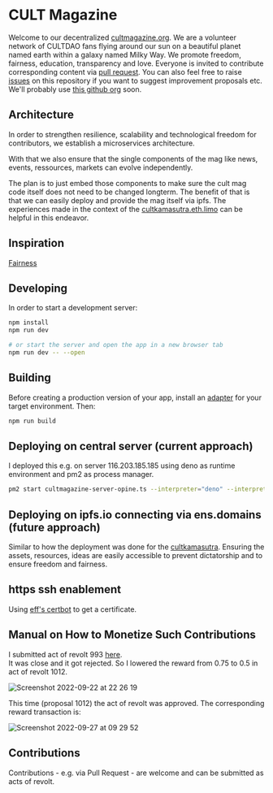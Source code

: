 # CULT Magazine

Welcome to our decentralized [cultmagazine.org](https://cultmagazine.org). We are a volunteer network of CULTDAO fans flying around our sun on a beautiful planet named earth within a galaxy named Milky Way. We promote freedom, fairness, education, transparency and love. Everyone is invited to contribute corresponding content via [pull request](https://www.youtube.com/watch?v=8lGpZkjnkt4). You can also feel free to raise [issues](https://github.com/michael-spengler/cultmagazine/issues) on this repository if you want to suggest improvement proposals etc. We'll probably use [this github org](https://github.com/orgs/cultfamily-on-github/repositories) soon.

## Architecture
In order to strengthen resilience, scalability and technological freedom for contributors, we establish a microservices architecture. 

With that we also ensure that the single components of the mag like news, events, ressources, markets can evolve independently. 

The plan is to just embed those components to make sure the cult mag code itself does not need to be changed longterm. The benefit of that is that we can easily deploy and provide the mag itself via ipfs. The experiences made in the context of the [cultkamasutra.eth.limo](https://cultkamasutra.eth.limo/) can be helpful in this endeavor. 

## Inspiration
[Fairness](https://github.com/michael-spengler/fairness)

## Developing

In order to start a development server:

```sh
npm install
npm run dev

# or start the server and open the app in a new browser tab
npm run dev -- --open
```

## Building

Before creating a production version of your app, install an [adapter](https://kit.svelte.dev/docs#adapters) for your target environment. Then:

```sh
npm run build
```

## Deploying on central server (current approach)

I deployed this e.g. on server 116.203.185.185 using deno as runtime environment and pm2 as process manager.

```sh
pm2 start cultmagazine-server-opine.ts --interpreter="deno" --interpreter-args="run --allow-read --allow-env --allow-net" -- 443

```

## Deploying on ipfs.io connecting via ens.domains (future approach)

Similar to how the deployment was done for the [cultkamasutra](https://cultkamasutra.eth.limo/).
Ensuring the assets, resources, ideas are easily accessible to prevent dictatorship and to ensure freedom and fairness.

## https ssh enablement

Using [eff's certbot](https://certbot.eff.org/instructions?ws=other&os=ubuntufocal) to get a certificate.

## Manual on How to Monetize Such Contributions

I submitted act of revolt 993 [here](https://revolt.cultdao.io/submitProposal).  
It was close and it got rejected. So I lowered the reward from 0.75 to 0.5 in act of revolt 1012.

![Screenshot 2022-09-22 at 22 26 19](https://user-images.githubusercontent.com/43786652/191844555-b4b9e9b7-2ff1-473c-976d-e18022625ef9.png)

This time (proposal 1012) the act of revolt was approved. The corresponding reward transaction is: 

![Screenshot 2022-09-27 at 09 29 52](https://user-images.githubusercontent.com/43786652/192462584-498b56a5-79a1-4050-9b36-ad2f1c91111c.png)


## Contributions

Contributions - e.g. via Pull Request - are welcome and can be submitted as acts of revolt.
